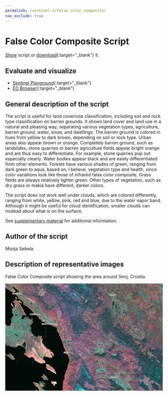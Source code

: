 ```yaml
---
permalink: /sentinel-2/false_color_composite/
nav_exclude: true
---
```


# False Color Composite Script

<a href="#" id='togglescript'>Show</a> script or [download](script.js){:target="_blank"} it.
<div id='script_view' style="display:none">
{% highlight javascript %}
{% include_relative script.js %}
{% endhighlight %}
</div>

## Evaluate and visualize
 - [Sentinel Playground](https://apps.sentinel-hub.com/sentinel-playground/?source=S2&lat=45.068671318263945&lng=14.827766418457031&zoom=11&preset=CUSTOM&layers=B01,B02,B03&maxcc=20&gain=1.0&gamma=1.0&time=2018-10-01%7C2019-04-16&atmFilter=&showDates=false&evalscript=LyoKQXV0aG9yOiBNb25qYSBTZWJlbGEKKi8KCi8qVmVyc2lvbiAxOiBuYXR1cmFsIGNvbG9yOgpyZXR1cm4gW0IxMiAqIDIuNSwgQjA3ICogMS41LCBCMDkgKiAyLjUgXTsgIAoqLwoKLy9WZXJzaW9uIDI6IGxpZ2h0ZXIsIHZpdmlkIGNvbG9yczoKbGV0IGdhaW4gPSAxLjUKcmV0dXJuIFtCMTIgKiAyLjUsIEIwNyAqIDEuNSwgQjA5ICogMi41IF0ubWFwKGEgPT4gZ2FpbiAqIGEpOyAgIAo%3D){:target="_blank"}    
 - [EO Browser](https://apps.sentinel-hub.com/eo-browser/?lat=45.0687&lng=14.8278&zoom=11&time=2019-04-16&preset=CUSTOM&datasource=Sentinel-2%20L1C&layers=B01,B02,B03&evalscript=LyoKQXV0aG9yOiBNb25qYSBTZWJlbGEKKi8KCi8qVmVyc2lvbiAxOiBuYXR1cmFsIGNvbG9yOgpyZXR1cm4gW0IxMiAqIDIuNSwgQjA3ICogMS41LCBCMDkgKiAyLjUgXTsgIAoqLwoKLy9WZXJzaW9uIDI6IGxpZ2h0ZXIsIHZpdmlkIGNvbG9yczoKbGV0IGdhaW4gPSAxLjUKcmV0dXJuIFtCMTIgKiAyLjUsIEIwNyAqIDEuNSwgQjA5ICogMi41IF0ubWFwKGEgPT4gZ2FpbiAqIGEpOyAgIAo%3D){:target="_blank"} 


## General description of the script

The script is useful for land cover/use classification, including soil and rock type classification on barren grounds. It shows land cover and land use in a natural and pleasing way, separating various vegetation types, agriculture, barren ground, water, snow, and dwellings. The barren ground is colored in hues from yellow to dark brown, depending on soil or rock type. Urban areas also appear brown or orange. Completely barren ground, such as landslides, stone quarries or barren agriculture fields appear bright orange and are thus easy to differentiate. For example, stone quarries pop out especially clearly. Water bodies appear black and are easily differentiated from other elements. Forests have various shades of green, ranging from dark green to aqua, based on, I believe, vegetation type and health, since color variations look like those of infrared false color composite. Grass fields are always relatively lighter green. Other types of vegetation, such as dry grass or makia have different, darker colors.
 
The script does not work well under clouds, which are colored differently, ranging from white, yellow, pink, red and blue, due to the water vapor band. Although it might be useful for cloud identification, smaller clouds can mislead about what is on the surface.

See [supplementary material](supplementary_material.pdf) for additional information.

## Author of the script

Monja Sebela

## Description of representative images

False Color Composite script showing the area around Senj, Croatia.

![False Color Composite script showing the area around Senj, Croatia](fig/false_color_composite.png)
